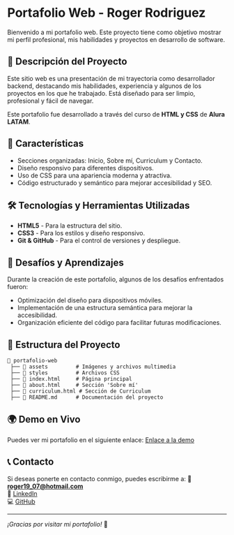 # Portafolio Web - Roger Rodriguez

Bienvenido a mi portafolio web. Este proyecto tiene como objetivo mostrar mi perfil profesional, mis habilidades y proyectos en desarrollo de software.

## 🚀 Descripción del Proyecto
Este sitio web es una presentación de mi trayectoria como desarrollador backend, destacando mis habilidades, experiencia y algunos de los proyectos en los que he trabajado. Está diseñado para ser limpio, profesional y fácil de navegar.

Este portafolio fue desarrollado a través del curso de **HTML y CSS** de **Alura LATAM**.

## 🎯 Características
- Secciones organizadas: Inicio, Sobre mí, Curriculum y Contacto.
- Diseño responsivo para diferentes dispositivos.
- Uso de CSS para una apariencia moderna y atractiva.
- Código estructurado y semántico para mejorar accesibilidad y SEO.

## 🛠️ Tecnologías y Herramientas Utilizadas
- **HTML5** - Para la estructura del sitio.
- **CSS3** - Para los estilos y diseño responsivo.
- **Git & GitHub** - Para el control de versiones y despliegue.

## 📌 Desafíos y Aprendizajes
Durante la creación de este portafolio, algunos de los desafíos enfrentados fueron:
- Optimización del diseño para dispositivos móviles.
- Implementación de una estructura semántica para mejorar la accesibilidad.
- Organización eficiente del código para facilitar futuras modificaciones.

## 📂 Estructura del Proyecto
```
📂 portafolio-web
 ├── 📁 assets         # Imágenes y archivos multimedia
 ├── 📁 styles         # Archivos CSS
 ├── 📄 index.html     # Página principal
 ├── 📄 about.html     # Sección 'Sobre mí'
 ├── 📄 curriculum.html # Sección de Curriculum
 ├── 📄 README.md      # Documentación del proyecto
```

## 🌍 Demo en Vivo
Puedes ver mi portafolio en el siguiente enlace: [Enlace a la demo](https://portafolio-eta-liard.vercel.app/)

## 📞 Contacto
Si deseas ponerte en contacto conmigo, puedes escribirme a:
📧 **roger19_07@hotmail.com**  
💼 [LinkedIn](https://www.linkedin.com/in/roger-rodríguezzz)  
💻 [GitHub](https://github.com/RogerLeo54)

---
_¡Gracias por visitar mi portafolio!_ 🚀

